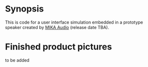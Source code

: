 # Synopsis
This is code for a user interface simulation embedded in a prototype speaker created by [MIKA Audio](http://www.mikaaudio.com) (release date TBA).
# Finished product pictures 
to be added 
